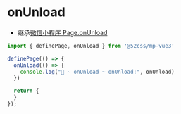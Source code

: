 # onUnload

* 继承[微信小程序 Page.onUnload](https://developers.weixin.qq.com/miniprogram/dev/reference/api/Page.html#onUnload)

```ts
import { definePage, onUnload } from '@52css/mp-vue3'

definePage(() => {
  onUnload(() => {
    console.log("🚀 ~ onUnload ~ onUnload:", onUnload)
  })

  return {
  }
});
```